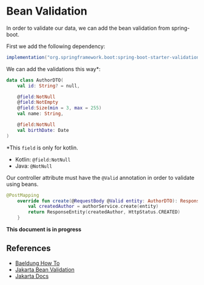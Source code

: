 # Bean Validation

In order to validate our data, we can add the bean validation from spring-boot.

First we add the following dependency:

```groovy
implementation("org.springframework.boot:spring-boot-starter-validation")
```
We can add the validations this way*:
```kotlin
data class AuthorDTO(
    val id: String? = null,

    @field:NotNull
    @field:NotEmpty
    @field:Size(min = 3, max = 255)
    val name: String,

    @field:NotNull
    val birthDate: Date
)

```

*This `field` is only for kotlin.
- Kotlin: `@field:NotNull`
- Java: `@NotNull`


Our controller attribute must have the `@Valid` annotation in order to validate using beans.
```kotlin
@PostMapping
    override fun create(@RequestBody @Valid entity: AuthorDTO): ResponseEntity<AuthorDTO> {
        val createdAuthor = authorService.create(entity)
        return ResponseEntity(createdAuthor, HttpStatus.CREATED)
    }
```
**This document is in progress**

## References
- [Baeldung How To](https://www.baeldung.com/spring-boot-bean-validation)
- [Jakarta Bean Validation](https://beanvalidation.org/)
- [Jakarta Docs](https://beanvalidation.org/2.0-jsr380/spec/#builtinconstraints)